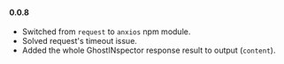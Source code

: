 #### 0.0.8
* Switched from `request` to `anxios` npm module.
* Solved request's timeout issue.
* Added the whole GhostINspector response result to output (`content`).